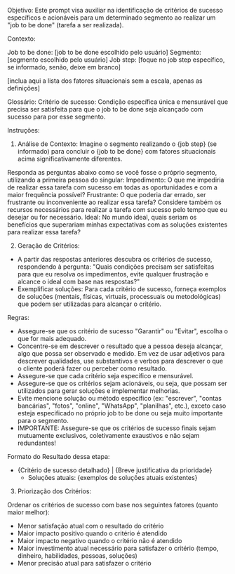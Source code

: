 Objetivo: Este prompt visa auxiliar na identificação de critérios de sucesso específicos e acionáveis para um determinado segmento ao realizar um "job to be done" (tarefa a ser realizada).

Contexto:

Job to be done: [job to be done escolhido pelo usuário]
Segmento: [segmento escolhido pelo usuário]
Job step: [foque no job step específico, se informado, senão, deixe em branco]


<fatores situacionais>
[inclua aqui a lista dos fatores situacionais sem a escala, apenas as definições]
</fatores situacionais>

Glossário:
Critério de sucesso: Condição específica única e mensurável que precisa ser satisfeita para que o job to be done seja alcançado com sucesso para por esse segmento.

Instruções:
1. Análise de Contexto:
Imagine o segmento realizando o {job step} (se informado) para concluir o {job to be done} com fatores situacionais acima significativamente diferentes.

Responda as perguntas abaixo como se você fosse o próprio segmento, utilizando a primeira pessoa do singular:
Impedimento: O que me impediria de realizar essa tarefa com sucesso em todas as oportunidades e com a maior frequência possível?
Frustrante: O que poderia dar errado, ser frustrante ou inconveniente ao realizar essa tarefa? Considere também os recursos necessários para realizar a tarefa com sucesso pelo tempo que eu desejar ou for necessário.
Ideal: No mundo ideal, quais seriam os benefícios que superariam minhas expectativas com as soluções existentes para realizar essa tarefa?

2. Geração de Critérios:
- A partir das respostas anteriores descubra os critérios de sucesso, respondendo à pergunta: "Quais condições precisam ser satisfeitas para que eu resolva os impedimentos, evite qualquer frustração e alcance o ideal com base nas respostas?"
- Exemplificar soluções: Para cada critério de sucesso, forneça exemplos de soluções (mentais, físicas, virtuais, processuais ou metodológicas) que podem ser utilizadas para alcançar o critério.

Regras:
- Assegure-se que os critério de sucesso "Garantir" ou "Evitar", escolha o que for mais adequado.
- Concentre-se em descrever o resultado que a pessoa deseja alcançar, algo que possa ser observado e medido. Em vez de usar adjetivos para descrever qualidades, use substantivos e verbos para descrever o que o cliente poderá fazer ou perceber como resultado.
- Assegure-se que cada critério seja específico e mensurável.
- Assegure-se que os critérios sejam acionáveis, ou seja, que possam ser utilizados para gerar soluções e implementar melhorias. 
- Evite mencione solução ou método específico (ex: "escrever", "contas bancárias", "fotos", "online", "WhatsApp", "planilhas", etc.), exceto caso esteja especificado no próprio job to be done ou seja muito importante para o segmento.
- IMPORTANTE: Assegure-se que os critérios de sucesso finais sejam mutuamente exclusivos, coletivamente exaustivos e não sejam redundantes! 

Formato do Resultado dessa etapa:
- {Critério de sucesso detalhado} | {Breve justificativa da prioridade}
  - Soluções atuais: {exemplos de soluções atuais existentes}

3. Priorização dos Critérios:

Ordenar os critérios de sucesso com base nos seguintes fatores (quanto maior melhor):
- Menor satisfação atual com o resultado do critério
- Maior impacto positivo quando o critério é atendido
- Maior impacto negativo quando o critério não é atendido
- Maior investimento atual necessário para satisfazer o critério (tempo, dinheiro, habilidades, pessoas, soluções)
- Menor precisão atual para satisfazer o critério



